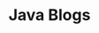 ---
title: "Java Blogs"
links:
- title: "Can Java microservices be as fast as Go?"
  link: "https://medium.com/helidon/can-java-microservices-be-as-fast-as-go-5ceb9a45d673"
- title: "Building Reusable Mock Modules with Spring Boot"
  link: "https://reflectoring.io/spring-boot-modules-mocking/"
- title: "The IntelliJ IDEA Blog"
  link: "https://blog.jetbrains.com/idea/"
- title: "Grzegorz Piwowarek"
  link: "https://4comprehension.com"
- title: "Nicolai Parlog"
  link: "https://nipafx.dev"
- title: "IBM: Java Blog"
  link: https://developer.ibm.com/languages/java/blogs/
- title: "Oracle: Java Platform Group, Product Management Blog"
  link: https://blogs.oracle.com/java-platform-group/
- title: "Java Performance Tuning"
  link: "http://www.javaperformancetuning.com/index.shtml"
---